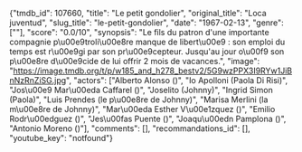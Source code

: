 {"tmdb_id": 107660, "title": "Le petit gondolier", "original_title": "Loca juventud", "slug_title": "le-petit-gondolier", "date": "1967-02-13", "genre": [""], "score": "0.0/10", "synopsis": "Le fils du patron d'une importante compagnie p\u00e9troli\u00e8re manque de libert\u00e9 : son emploi du temps est r\u00e9gi par son pr\u00e9cepteur. Jusqu'au jour o\u00f9 son p\u00e8re d\u00e9cide de lui offrir 2 mois de vacances.", "image": "https://image.tmdb.org/t/p/w185_and_h278_bestv2/5G9wzPPX3I9RYw1JiBnNzRnZiSG.jpg", "actors": ["Alberto Alonso ()", "Io Apolloni (Paola Di Risi)", "Jos\u00e9 Mar\u00eda Caffarel ()", "Joselito (Johnny)", "Ingrid Simon (Paola)", "Luis Prendes (le p\u00e8re de Johnny)", "Marisa Merlini (la m\u00e8re de Johnny)", "Mar\u00eda Esther V\u00e1zquez ()", "Emilio Rodr\u00edguez ()", "Jes\u00fas Puente ()", "Joaqu\u00edn Pamplona ()", "Antonio Moreno ()"], "comments": [], "recommandations_id": [], "youtube_key": "notfound"}